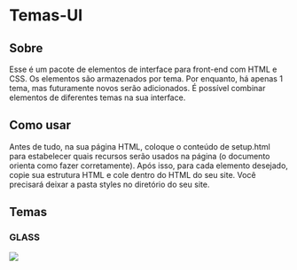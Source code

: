 # Temas-UI

<h2>Sobre</h2>
<p>Esse é um pacote de elementos de interface para front-end com HTML e CSS. Os elementos são armazenados por tema. Por enquanto, há apenas 1 tema, mas futuramente novos serão adicionados. É possível combinar elementos de diferentes temas na sua interface.</p>
<h2>Como usar</h2>
<p>Antes de tudo, na sua página HTML, coloque o conteúdo de setup.html para estabelecer quais recursos serão usados na página (o documento orienta como fazer corretamente). Após isso, para cada elemento desejado, copie sua estrutura HTML e cole dentro do HTML do seu site. Você precisará deixar a pasta styles no diretório do seu site.</p>

<h2>Temas</h2>
<h3>GLASS</h3>
<img src="https://github.com/user-attachments/assets/4e10186f-3556-4296-9dda-f339602d881b">

